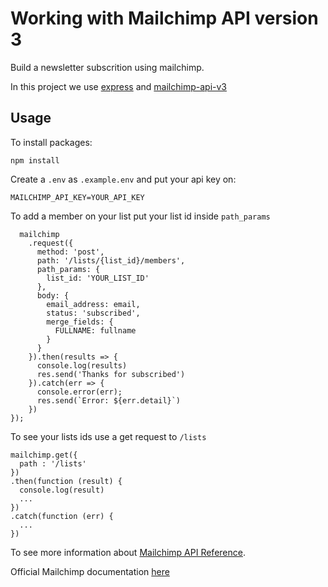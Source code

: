 # Working with Mailchimp API version 3

Build a newsletter subscrition using mailchimp.

In this project we use [express](https://expressjs.com/) and [mailchimp-api-v3](https://www.npmjs.com/package/mailchimp-api-v3)

## Usage

To install packages:

`npm install`

Create a `.env` as `.example.env` and put your api key on:

`MAILCHIMP_API_KEY=YOUR_API_KEY`

To add a member on your list put your list id inside `path_params`

```
  mailchimp
    .request({
      method: 'post',
      path: '/lists/{list_id}/members',
      path_params: {
        list_id: 'YOUR_LIST_ID'
      },
      body: {
        email_address: email,
        status: 'subscribed',
        merge_fields: {
          FULLNAME: fullname
        }
      }
    }).then(results => {
      console.log(results)
      res.send('Thanks for subscribed')
    }).catch(err => {
      console.error(err);
      res.send(`Error: ${err.detail}`)
    })
});
```

To see your lists ids use a get request to `/lists`

```
mailchimp.get({
  path : '/lists'
})
.then(function (result) {
  console.log(result)
  ...
})
.catch(function (err) {
  ...
})
```

To see more information about [Mailchimp API Reference](https://developer.mailchimp.com/documentation/mailchimp/reference/overview/).

Official Mailchimp documentation [here](https://developer.mailchimp.com/documentation/mailchimp/)